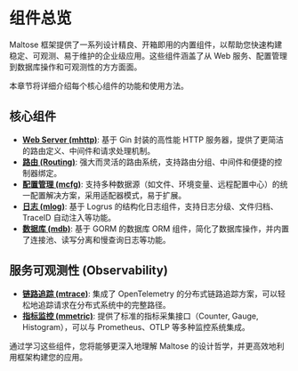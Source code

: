 # 组件总览

Maltose 框架提供了一系列设计精良、开箱即用的内置组件，以帮助您快速构建稳定、可观测、易于维护的企业级应用。这些组件涵盖了从 Web 服务、配置管理到数据库操作和可观测性的方方面面。

本章节将详细介绍每个核心组件的功能和使用方法。

## 核心组件

- [**Web Server (mhttp)**](./server.md): 基于 Gin 封装的高性能 HTTP 服务器，提供了更简洁的路由定义、中间件和请求处理机制。
- [**路由 (Routing)**](./routing.md): 强大而灵活的路由系统，支持路由分组、中间件和便捷的控制器绑定。
- [**配置管理 (mcfg)**](./configuration.md): 支持多种数据源（如文件、环境变量、远程配置中心）的统一配置解决方案，采用适配器模式，易于扩展。
- [**日志 (mlog)**](./logging.md): 基于 Logrus 的结构化日志组件，支持日志分级、文件归档、TraceID 自动注入等功能。
- [**数据库 (mdb)**](./database.md): 基于 GORM 的数据库 ORM 组件，简化了数据库操作，并内置了连接池、读写分离和慢查询日志等功能。

## 服务可观测性 (Observability)

- [**链路追踪 (mtrace)**](./observability/tracing/index.md): 集成了 OpenTelemetry 的分布式链路追踪方案，可以轻松地追踪请求在分布式系统中的完整路径。
- [**指标监控 (mmetric)**](./observability/metrics/index.md): 提供了标准的指标采集接口（Counter, Gauge, Histogram），可以与 Prometheus、OTLP 等多种监控系统集成。

通过学习这些组件，您将能够更深入地理解 Maltose 的设计哲学，并更高效地利用框架构建您的应用。
